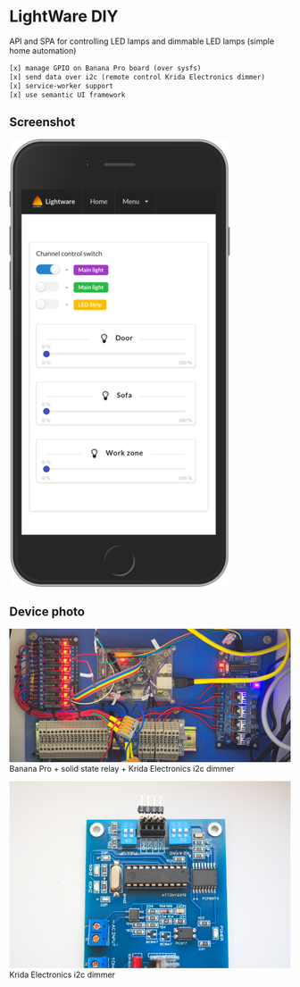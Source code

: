 # LightWare DIY #

API and SPA for controlling LED lamps and dimmable LED lamps (simple home automation)

    [x] manage GPIO on Banana Pro board (over sysfs)
    [x] send data over i2c (remote control Krida Electronics dimmer)
    [x] service-worker support
    [x] use semantic UI framework
   
## Screenshot ##

![LightWare Screenshot](media/screenhot_lightware.png?raw=true "Screenshot")

## Device photo ##

![LightWare](media/lightware.jpg?raw=true "LightWare")
Banana Pro + solid state relay + Krida Electronics i2c dimmer 


![Krida dimmer](media/dimmer.jpg?raw=true "Krida dimmer")
Krida Electronics i2c dimmer 
